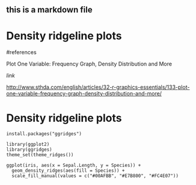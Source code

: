 ## this is a markdown file

# Density ridgeline plots

#references

Plot One Variable: Frequency Graph, Density Distribution and More

*link*

http://www.sthda.com/english/articles/32-r-graphics-essentials/133-plot-one-variable-frequency-graph-density-distribution-and-more/


# Density ridgeline plots

```{r}
install.packages("ggridges")

library(ggplot2)
library(ggridges)
theme_set(theme_ridges())

ggplot(iris, aes(x = Sepal.Length, y = Species)) +
  geom_density_ridges(aes(fill = Species)) +
  scale_fill_manual(values = c("#00AFBB", "#E7B800", "#FC4E07"))
```
